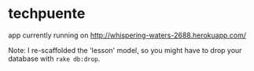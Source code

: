 techpuente
==========

app currently running on http://whispering-waters-2688.herokuapp.com/

Note: I re-scaffolded the 'lesson' model, so you might have to drop your
database with `rake db:drop`.


